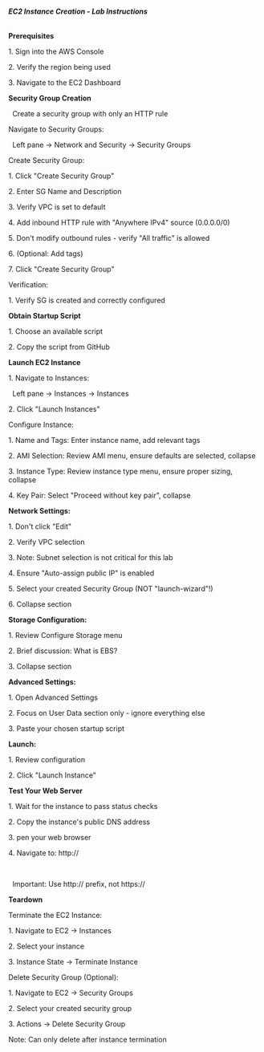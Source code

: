 ###### **EC2 Instance Creation - Lab Instructions**





**Prerequisites**



1\. Sign into the AWS Console

2\. Verify the region being used

3\. Navigate to the EC2 Dashboard





**Security Group Creation**

&nbsp; Create a security group with only an HTTP rule



Navigate to Security Groups:

&nbsp;  Left pane → Network and Security → Security Groups





Create Security Group:



1\. Click "Create Security Group"

2\. Enter SG Name and Description

3\. Verify VPC is set to default

4\. Add inbound HTTP rule with "Anywhere IPv4" source (0.0.0.0/0)

5\. Don't modify outbound rules - verify "All traffic" is allowed

6\. (Optional: Add tags)

7\. Click "Create Security Group"





Verification:



1\. Verify SG is created and correctly configured





**Obtain Startup Script**



1\. Choose an available script

2\. Copy the script from GitHub





**Launch EC2 Instance**



1\. Navigate to Instances:

&nbsp;    Left pane → Instances → Instances

2\. Click "Launch Instances"





Configure Instance:



1\. Name and Tags: Enter instance name, add relevant tags

2\. AMI Selection: Review AMI menu, ensure defaults are selected, collapse

3\. Instance Type: Review instance type menu, ensure proper sizing, collapse

4\. Key Pair: Select "Proceed without key pair", collapse





**Network Settings:**



1\. Don't click "Edit"

2\. Verify VPC selection

3\. Note: Subnet selection is not critical for this lab

4\. Ensure "Auto-assign public IP" is enabled

5\. Select your created Security Group (NOT "launch-wizard"!)

6\. Collapse section





**Storage Configuration:**



1\. Review Configure Storage menu

2\. Brief discussion: What is EBS?

3\. Collapse section





**Advanced Settings:**



1\. Open Advanced Settings

2\. Focus on User Data section only - ignore everything else

3\. Paste your chosen startup script







**Launch:**



1\. Review configuration

2\. Click "Launch Instance"





**Test Your Web Server**



1\. Wait for the instance to pass status checks

2\. Copy the instance's public DNS address

3\. pen your web browser

4\. Navigate to: http://<public-DNS-address>

&nbsp;   

&nbsp;   Important: Use http:// prefix, not https://





**Teardown**



Terminate the EC2 Instance:



1\. Navigate to EC2 → Instances

2\. Select your instance

3\. Instance State → Terminate Instance





Delete Security Group (Optional):



1\. Navigate to EC2 → Security Groups

2\. Select your created security group

3\. Actions → Delete Security Group



Note: Can only delete after instance termination













